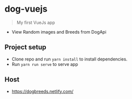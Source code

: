 # dog-vuejs
> My first VueJs app

- View Random images and Breeds from DogApi

## Project setup
- Clone repo and run ```yarn install``` to install dependencies.
- Run ```yarn run serve``` to serve app

## Host
- https://dogbreeds.netlify.com/
